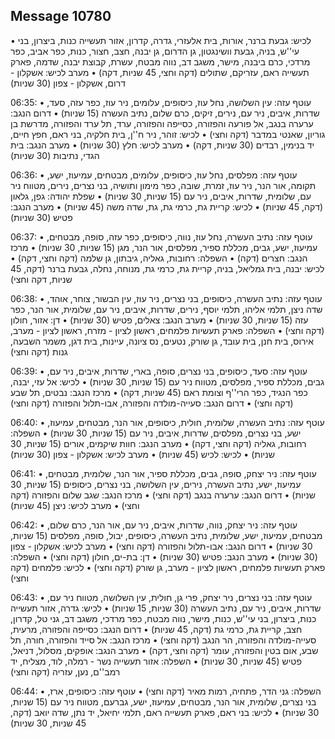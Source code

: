 ## Message 10780

• לכיש: גבעת ברנר, אורות, בית אלעזרי, גדרה, קדרון, אזור תעשייה כנות, ביצרון, בני עי''ש, בניה, גבעת וושינגטון, גן הדרום, גן יבנה, חצב, חצור, כנות, כפר אביב, כפר מרדכי, כרם ביבנה, מישר, משגב דב, נווה מבטח, עשרת, קבוצת יבנה, שדמה, פארק תעשייה ראם, עזריקם, שתולים (דקה וחצי, 45 שניות, דקה)
• מערב לכיש: אשקלון - דרום, אשקלון - צפון (30 שניות)

06:35:
• עוטף עזה: עין השלושה, נחל עוז, כיסופים, עלומים, ניר עוז, כפר עזה, סעד, שדרות, איבים, ניר עם, נירים, זיקים, כרם שלום, נתיב העשרה (15 שניות)
• דרום הנגב: ערערה בנגב, אל פורעה והפזורה, כסייפה והפזורה, ערד, תל ערד והפזורה, מדרשת בן גוריון, שאנטי במדבר (דקה וחצי)
• לכיש: זוהר, ניר ח''ן, בית חלקיה, בני ראם, חפץ חיים, יד בנימין, רבדים (30 שניות, דקה)
• מערב לכיש: חלץ (30 שניות)
• מערב הנגב: בית הגדי, נתיבות (30 שניות)

06:36:
• עוטף עזה: מפלסים, נחל עוז, כיסופים, עלומים, מבטחים, עמיעוז, ישע, תקומה, אור הנר, ניר עוז, זמרת, שובה, כפר מימון ותושיה, בני נצרים, נירים, מטווח ניר עם, שלומית, שדרות, איבים, ניר עם (15 שניות, 30 שניות)
• שפלת יהודה: גפן, גלאון (דקה, 45 שניות)
• לכיש: קריית גת, כרמי גת, גת, שדה משה (45 שניות)
• מערב הנגב: פטיש (30 שניות)

06:37:
• עוטף עזה: נתיב העשרה, נחל עוז, נווה, כיסופים, כפר עזה, סופה, מבטחים, עמיעוז, ישע, גבים, מכללת ספיר, מפלסים, אור הנר, מגן (15 שניות, 30 שניות)
• מרכז הנגב: חצרים (דקה)
• השפלה: רחובות, גאליה, גיבתון, גן שלמה (דקה וחצי, דקה)
• לכיש: יבנה, בית גמליאל, בניה, קריית גת, כרמי גת, מנוחה, נחלה, גבעת ברנר (דקה, 45 שניות, דקה וחצי)

06:38:
• עוטף עזה: נתיב העשרה, כיסופים, בני נצרים, ניר עוז, עין הבשור, צוחר, אוהד, שדה ניצן, תלמי אליהו, תלמי יוסף, נירים, שדרות, איבים, ניר עם, שלומית, אור הנר, כפר עזה (15 שניות, 30 שניות)
• מערב הנגב: צאלים, פטיש (30 שניות)
• דן: אזור, חולון (דקה וחצי)
• השפלה: פארק תעשיות פלמחים, ראשון לציון - מזרח, ראשון לציון - מערב, אירוס, בית חנן, בית עובד, גן שורק, נטעים, נס ציונה, עיינות, בית דגן, משמר השבעה, גנות (דקה וחצי)

06:39:
• עוטף עזה: סעד, כיסופים, בני נצרים, סופה, בארי, שדרות, איבים, ניר עם, גבים, מכללת ספיר, מפלסים, מטווח ניר עם (15 שניות, 30 שניות)
• לכיש: אל עזי, יבנה, כפר הנגיד, כפר הרי''ף וצומת ראם (45 שניות, דקה)
• מרכז הנגב: נבטים, תל שבע (דקה וחצי)
• דרום הנגב: סעייה-מולדה והפזורה, אבו-תלול והפזורה (דקה וחצי)

06:40:
• עוטף עזה: נתיב העשרה, שלומית, חולית, כיסופים, אור הנר, מבטחים, עמיעוז, ישע, בני נצרים, מפלסים, שדרות, איבים, ניר עם (15 שניות, 30 שניות)
• השפלה: רחובות, גאליה (דקה וחצי, דקה)
• מערב הנגב: חוות שיקמים, אורים (15 שניות, 30 שניות)
• לכיש: לכיש (45 שניות)
• מערב לכיש: אשקלון - צפון (30 שניות)

06:41:
• עוטף עזה: ניר יצחק, סופה, גבים, מכללת ספיר, אור הנר, שלומית, מבטחים, עמיעוז, ישע, נתיב העשרה, נירים, עין השלושה, בני נצרים, כיסופים (15 שניות, 30 שניות)
• דרום הנגב: ערערה בנגב (דקה וחצי)
• מרכז הנגב: שגב שלום והפזורה (דקה וחצי)
• מערב לכיש: ניצן (45 שניות)

06:42:
• עוטף עזה: ניר יצחק, נווה, שדרות, איבים, ניר עם, אור הנר, כרם שלום, מבטחים, עמיעוז, ישע, שלומית, נתיב העשרה, כיסופים, יבול, סופה, מפלסים (15 שניות, 30 שניות)
• דרום הנגב: אבו-תלול והפזורה (דקה וחצי)
• מערב לכיש: אשקלון - צפון (30 שניות)
• מערב הנגב: פטיש (30 שניות)
• דן: בת-ים, חולון (דקה וחצי)
• השפלה: פארק תעשיות פלמחים, ראשון לציון - מערב, גן שורק (דקה וחצי)
• לכיש: פלמחים (דקה וחצי)

06:43:
• עוטף עזה: בני נצרים, ניר יצחק, פרי גן, חולית, עין השלושה, מטווח ניר עם, שדרות, איבים, ניר עם, נתיב העשרה (30 שניות, 15 שניות)
• לכיש: גדרה, אזור תעשייה כנות, ביצרון, בני עי''ש, כנות, מישר, נווה מבטח, כפר מרדכי, משגב דב, גני טל, קדרון, חצב, קריית גת, כרמי גת (דקה, 45 שניות)
• דרום הנגב: כסייפה והפזורה, מרעית, סעייה-מולדה והפזורה, הר הנגב (דקה וחצי)
• מרכז הנגב: אל סייד והפזורה, חורה, תל שבע, אום בטין והפזורה, עומר (דקה וחצי, דקה)
• מערב הנגב: אופקים, מסלול, דניאל, פטיש (45 שניות, 30 שניות)
• השפלה: אזור תעשייה נשר - רמלה, לוד, מצליח, יד רמב''ם, נען, עזריה (דקה וחצי)

06:44:
• השפלה: גני הדר, פתחיה, רמות מאיר (דקה וחצי)
• עוטף עזה: כיסופים, ארז, בני נצרים, שלומית, אור הנר, מבטחים, עמיעוז, ישע, גברעם, מטווח ניר עם (15 שניות, 30 שניות)
• לכיש: בני ראם, פארק תעשייה ראם, תלמי יחיאל, יד נתן, שדה יואב (דקה, 45 שניות, 30 שניות)

